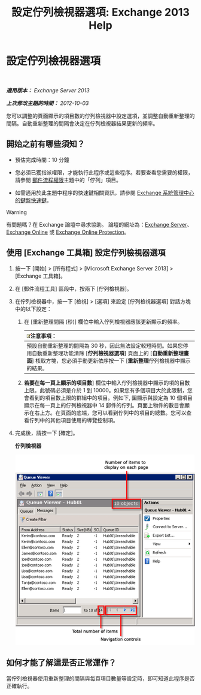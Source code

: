 ﻿---
title: '設定佇列檢視器選項: Exchange 2013 Help'
TOCTitle: 設定佇列檢視器選項
ms:assetid: 03a9134c-0714-4c13-b286-92bccc7ec05e
ms:mtpsurl: https://technet.microsoft.com/zh-tw/library/Aa995934(v=EXCHG.150)
ms:contentKeyID: 50472474
ms.date: 05/21/2018
mtps_version: v=EXCHG.150
ms.translationtype: MT
---

# 設定佇列檢視器選項

 

_**適用版本：** Exchange Server 2013_

_**上次修改主題的時間：** 2012-10-03_

您可以調整的頁面顯示的項目數的佇列檢視器中設定選項，並調整自動重新整理的間隔。自動重新整理的間隔會決定在佇列檢視器結果更新的頻率。

## 開始之前有哪些須知？

  - 預估完成時間：10 分鐘

  - 您必須已獲指派權限，才能執行此程序或這些程序。若要查看您需要的權限，請參閱 [郵件流程權限](mail-flow-permissions-exchange-2013-help.md)主題中的「佇列」項目。

  - 如需適用於此主題中程序的快速鍵相關資訊，請參閱 [Exchange 系統管理中心的鍵盤快速鍵](keyboard-shortcuts-in-the-exchange-admin-center-exchange-online-protection-help.md)。


> [!WARNING]  
> 有問題嗎？在 Exchange 論壇中尋求協助。 論壇的網址為：<a href="https://go.microsoft.com/fwlink/p/?linkid=60612">Exchange Server</a>、 <a href="https://go.microsoft.com/fwlink/p/?linkid=267542">Exchange Online</a> 或 <a href="https://go.microsoft.com/fwlink/p/?linkid=285351">Exchange Online Protection</a>。




## 使用 \[Exchange 工具箱\] 設定佇列檢視器選項

1.  按一下 \[開始\] \> \[所有程式\] \> \[Microsoft Exchange Server 2013\] \> \[Exchange 工具箱\]。

2.  在 \[郵件流程工具\] 區段中，按兩下 \[佇列檢視器\]。

3.  在佇列檢視器中，按一下 \[檢視\] \> \[選項\] 來設定 \[佇列檢視器選項\] 對話方塊中的以下設定：
    
    1.  在 \[重新整理間隔 (秒)\] 欄位中輸入佇列檢視器應該更新顯示的頻率。
        
        <table>
        <thead>
        <tr class="header">
        <th><img src="images/Bb124558.note(EXCHG.150).gif" title="注意事項" alt="注意事項" />注意事項：</th>
        </tr>
        </thead>
        <tbody>
        <tr class="odd">
        <td>預設自動重新整理的間隔為 30 秒，因此無法設定較短時間。如果您停用自動重新整理功能清除 [<strong>佇列檢視器選項</strong>] 頁面上的 [<strong>自動重新整理畫面</strong>] 核取方塊，您必須手動更新依序按一下 [<strong>重新整理</strong>佇列檢視器中顯示的結果。</td>
        </tr>
        </tbody>
        </table>
    
    2.  **若要在每一頁上顯示的項目數**\] 欄位中輸入佇列檢視器中顯示的項的目數上限。此號碼必須是介於 1 到 10000。如果您有多個項目大於此限制，您會看到的項目數上限的群組中的項目。例如下, 圖顯示與設定為 10 個項目顯示在每一頁上的佇列檢視器中 14 郵件的佇列。頁面上物件的數目會顯示在右上方。在頁面的底端，您可以看到佇列中的項目的總數。您可以查看佇列中的其他項目使用的導覽控制項。

4.  完成後，請按一下 \[確定\]。
    
    **佇列檢視器**
    
    ![含有比項目限制更多項目的佇列檢視器](images/Aa995934.e82196e6-002a-4e9e-823d-b244b0bd25e2(EXCHG.150).gif "含有比項目限制更多項目的佇列檢視器")  

## 如何才能了解這是否正常運作？

當佇列檢視器使用重新整理的間隔與每頁項目數量等設定時，即可知道此程序是否正確執行。

